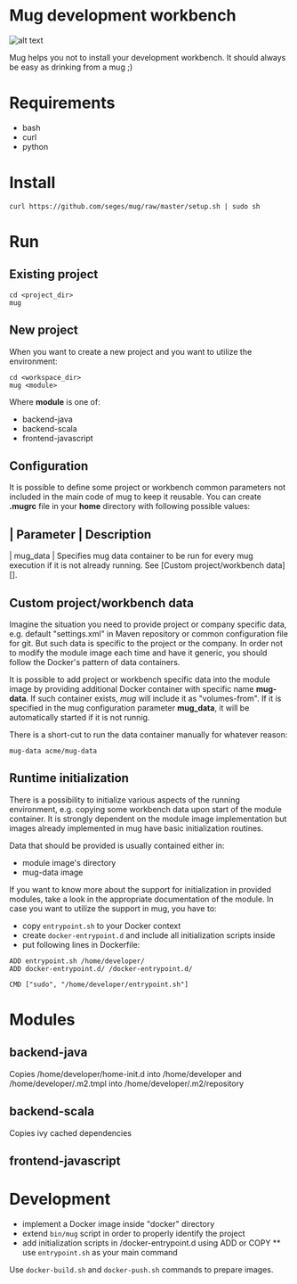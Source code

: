 Mug development workbench
=========================

![alt text](http://pixabay.com/static/uploads/photo/2012/04/13/11/48/coffee-mug-32046_640.png "mug")

Mug helps you not to install your development workbench. It should always be easy as drinking from a mug ;)

# Requirements

* bash
* curl
* python

# Install

```
curl https://github.com/seges/mug/raw/master/setup.sh | sudo sh
```

# Run

## Existing project

```
cd <project_dir>
mug
```

## New project

When you want to create a new project and you want to utilize the environment:

```
cd <workspace_dir>
mug <module>
```

Where **module** is one of:

* backend-java
* backend-scala
* frontend-javascript

## Configuration

It is possible to define some project or workbench common parameters not included in the main code of mug to keep it reusable. You can create **.mugrc** file in your **home** directory with following possible values:

| Parameter | Description
-------------------------
| mug_data  | Specifies mug data container to be run for every mug execution if it is not already running. See [Custom project/workbench data][].

## Custom project/workbench data

Imagine the situation you need to provide project or company specific data, e.g. default "settings.xml" in Maven repository or common configuration file for git. But such data is specific to the project or the company. In order not to modify the module image each time and have it generic, you should follow the Docker's pattern of data containers.

It is possible to add project or workbench specific data into the module image by providing additional Docker container with specific name **mug-data**. If such container exists, *mug* will include it as "volumes-from". If it is specified in the mug configuration parameter **mug_data**, it will be automatically started if it is not runnig.

There is a short-cut to run the data container manually for whatever reason:

```
mug-data acme/mug-data
```

## Runtime initialization

There is a possibility to initialize various aspects of the running environment, e.g. copying some workbench data upon start of the module container. It is strongly dependent on the module image implementation but images already implemented in mug have basic initialization routines.

Data that should be provided is usually contained either in:
* module image's directory
* mug-data image

If you want to know more about the support for initialization in provided modules, take a look in the appropriate documentation of the module. In case you want to utilize the support in mug, you have to:
* copy ```entrypoint.sh``` to your Docker context
* create ```docker-entrypoint.d``` and include all initialization scripts inside
* put following lines in Dockerfile:
```
ADD entrypoint.sh /home/developer/
ADD docker-entrypoint.d/ /docker-entrypoint.d/

CMD ["sudo", "/home/developer/entrypoint.sh"]
```

# Modules

## backend-java

Copies /home/developer/home-init.d into /home/developer and /home/developer/.m2.tmpl into /home/developer/.m2/repository

## backend-scala

Copies ivy cached dependencies

## frontend-javascript

# Development

* implement a Docker image inside "docker" directory
* extend ```bin/mug``` script in order to properly identify the project
* add initialization scripts in /docker-entrypoint.d using ADD or COPY
** use ```entrypoint.sh``` as your main command

Use ```docker-build.sh``` and ```docker-push.sh``` commands to prepare images.

